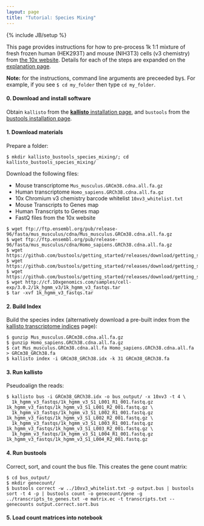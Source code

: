 ```yaml
---
layout: page
title: "Tutorial: Species Mixing"
---
```


{% include JB/setup %}

This page provides instructions for how to pre-process 1k 1:1 mixture of fresh frozen human (HEK293T) and mouse (NIH3T3) cells (v3 chemistry) from [the 10x website](https://support.10xgenomics.com/single-cell-gene-expression/datasets/3.0.2/1k_hgmm_v3). Details for each of the steps are expanded on the [explanation page](getting_started_explained.md).

__Note:__ for the instructions, command line arguments are preceeded by`$`. For example, if you see `$ cd my_folder` then type `cd my_folder`. 

#### 0. Download and install software
Obtain ```kallisto``` from the [__kallisto__ installation page](https://pachterlab.github.io/kallisto/download), and ```bustools``` from the [bustools installation page](https://github.com/BUStools/bustools).

#### 1. Download materials
Prepare a folder:
```
$ mkdir kallisto_bustools_species_mixing/; cd kallisto_bustools_species_mixing/
```
Download the following files:

- Mouse transcriptome `Mus_musculus.GRCm38.cdna.all.fa.gz`
- Human transcriptome `Homo_sapiens.GRCh38.cdna.all.fa.gz`
- 10x Chromium v3 chemistry barcode whitelist `10xv3_whitelist.txt`
- Mouse Transcripts to Genes map
- Human Transcripts to Genes map
- FastQ files from the 10x website

```
$ wget ftp://ftp.ensembl.org/pub/release-96/fasta/mus_musculus/cdna/Mus_musculus.GRCm38.cdna.all.fa.gz
$ wget ftp://ftp.ensembl.org/pub/release-96/fasta/mus_musculus/cdna/Homo_sapiens.GRCh38.cdna.all.fa.gz
$ wget https://github.com/bustools/getting_started/releases/download/getting_started/10xv3_whitelist.txt
$ wget https://github.com/bustools/getting_started/releases/download/getting_started/GRCm38_transcripts_to_genes.txt
$ wget https://github.com/bustools/getting_started/releases/download/getting_started/GRCh38_transcripts_to_genes.txt
$ wget http://cf.10xgenomics.com/samples/cell-exp/3.0.2/1k_hgmm_v3/1k_hgmm_v3_fastqs.tar
$ tar -xvf 1k_hgmm_v3_fastqs.tar
```
#### 2. Build Index
Build the species index (alternatively download a pre-built index from the [kallisto transcriptome indices](https://github.com/pachterlab/kallisto-transcriptome-indices) page):
```
$ gunzip Mus_musculus.GRCm38.cdna.all.fa.gz
$ gunzip Homo_sapiens.GRCh38.cdna.all.fa.gz
$ cat Mus_musculus.GRCm38.cdna.all.fa Homo_sapiens.GRCh38.cdna.all.fa > GRCm38_GRCh38.fa
$ kallisto index -i GRCm38_GRCh38.idx -k 31 GRCm38_GRCh38.fa
```

#### 3. Run kallisto
Pseudoalign the reads:
```
$ kallisto bus -i GRCm38_GRCh38.idx -o bus_output/ -x 10xv3 -t 4 \
  1k_hgmm_v3_fastqs/1k_hgmm_v3_S1_L001_R1_001.fastq.gz 1k_hgmm_v3_fastqs/1k_hgmm_v3_S1_L001_R2_001.fastq.gz \
  1k_hgmm_v3_fastqs/1k_hgmm_v3_S1_L002_R1_001.fastq.gz 1k_hgmm_v3_fastqs/1k_hgmm_v3_S1_L002_R2_001.fastq.gz \
  1k_hgmm_v3_fastqs/1k_hgmm_v3_S1_L003_R1_001.fastq.gz 1k_hgmm_v3_fastqs/1k_hgmm_v3_S1_L003_R2_001.fastq.gz \
  1k_hgmm_v3_fastqs/1k_hgmm_v3_S1_L004_R1_001.fastq.gz 1k_hgmm_v3_fastqs/1k_hgmm_v3_S1_L004_R2_001.fastq.gz
```
#### 4. Run bustools
Correct, sort, and count the bus file. This creates the gene count matrix:
```
$ cd bus_output/
$ mkdir genecount/
$ bustools correct -w ../10xv3_whitelist.txt -p output.bus | bustools sort -t 4 -p | bustools count -o genecount/gene -g ../transcripts_to_genes.txt -e matrix.ec -t transcripts.txt --genecounts output.correct.sort.bus
```

#### 5. Load count matrices into notebook
